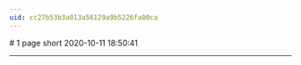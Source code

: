 ```yaml
---
uid: cc27b53b3a013a56129a9b5226fa00ca
---
```


﻿# 1 page short
2020-10-11 18:50:41
            
---




